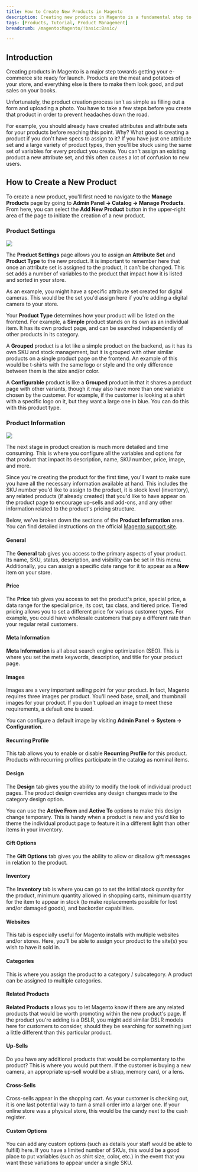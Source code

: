 ```yaml
---
title: How to Create New Products in Magento
description: Creating new products in Magento is a fundamental step to building your online store.
tags: [Products, Tutorial, Product Management]
breadcrumb: /magento:Magento/!basic:Basic/

---
```


Introduction
-----

Creating products in Magento is a major step towards getting your e-commerce site ready for launch. Products are the meat and potatoes of your store, and everything else is there to make them look good, and put sales on your books.

Unfortunately, the product creation process isn't as simple as filling out a form and uploading a photo. You have to take a few steps before you create that product in order to prevent headaches down the road.

For example, you should already have created attributes and attribute sets for your products before reaching this point. Why? What good is creating a product if you don't have specs to assign to it? If you have just one attribute set and a large variety of product types, then you'll be stuck using the same set of variables for every product you create. You can't assign an existing product a new attribute set, and this often causes a lot of confusion to new users.

How to Create a New Product
-----

To create a new product, you'll first need to navigate to the **Manage Products** page by going to **Admin Panel -> Catalog -> Manage Products**. From here, you can select the **Add New Product** button in the upper-right area of the page to initiate the creation of a new product.

### Product Settings

![][products]

The **Product Settings** page allows you to assign an **Attribute Set** and **Product Type** to the new product. It is important to remember here that once an attribute set is assigned to the product, it can't be changed. This set adds a number of variables to the product that impact how it is listed and sorted in your store.

As an example, you might have a specific attribute set created for digital cameras. This would be the set you'd assign here if you're adding a digital camera to your store.

Your **Product Type** determines how your product will be listed on the frontend. For example, a **Simple** product stands on its own as an individual item. It has its own product page, and can be searched independently of other products in its category.

A **Grouped** product is a lot like a simple product on the backend, as it has its own SKU and stock management, but it is grouped with other similar products on a single product page on the frontend. An example of this would be t-shirts with the same logo or style and the only difference between them is the size and/or color.

A **Configurable** product is like a **Grouped** product in that it shares a product page with other variants, though it may also have more than one variable chosen by the customer. For example, if the customer is looking at a shirt with a specific logo on it, but they want a large one in blue. You can do this with this product type.

### Product Information

![][products2]

The next stage in product creation is much more detailed and time consuming. This is where you configure all the variables and options for that product that impact its description, name, SKU number, price, image, and more.

Since you're creating the product for the first time, you'll want to make sure you have all the necessary information available at hand. This includes the SKU number you'd like to assign to the product, it is stock level (inventory), any related products (if already created) that you'd like to have appear on the product page to encourage up-sells and add-ons, and any other information related to the product's pricing structure.

Below, we've broken down the sections of the **Product Information** area. You can find detailed instructions on the official [Magento support site][magento].

#### General

The **General** tab gives you access to the primary aspects of your product. Its name, SKU, status, description, and visibility can be set in this menu. Additionally, you can assign a specific date range for it to appear as a **New** item on your store.

#### Price

The **Price** tab gives you access to set the product's price, special price, a data range for the special price, its cost, tax class, and tiered price. Tiered pricing allows you to set a different price for various customer types. For example, you could have wholesale customers that pay a different rate than your regular retail customers.

#### Meta Information

**Meta Information** is all about search engine optimization (SEO). This is where you set the meta keywords, description, and title for your product page.

#### Images

Images are a very important selling point for your product. In fact, Magento requires three images per product. You'll need base, small, and thumbnail images for your product. If you don't upload an image to meet these requirements, a default one is used.

You can configure a default image by visiting **Admin Panel -> System -> Configuration**.

#### Recurring Profile

This tab allows you to enable or disable **Recurring Profile** for this product. Products with recurring profiles participate in the catalog as nominal items.

#### Design

The **Design** tab gives you the ability to modify the look of individual product pages. The product design overrides any design changes made to the category design option. 

You can use the **Active From** and **Active To** options to make this design change temporary. This is handy when a product is new and you'd like to theme the individual product page to feature it in a different light than other items in your inventory. 

#### Gift Options

The **Gift Options** tab gives you the ability to allow or disallow gift messages in relation to the product.

#### Inventory

The **Inventory** tab is where you can go to set the initial stock quantity for the product, minimum quantity allowed in shopping carts, minimum quantity for the item to appear in stock (to make replacements possible for lost and/or damaged goods), and backorder capabilities.

#### Websites

This tab is especially useful for Magento installs with multiple websites and/or stores. Here, you'll be able to assign your product to the site(s) you wish to have it sold in.

#### Categories

This is where you assign the product to a category / subcategory. A product can be assigned to multiple categories.

#### Related Products

**Related Products** allows you to let Magento know if there are any related products that would be worth promoting within the new product's page. If the product you're adding is a DSLR, you might add similar DSLR models here for customers to consider, should they be searching for something just a little different than this particular product.

#### Up-Sells

Do you have any additional products that would be complementary to the product? This is where you would put them. If the customer is buying a new camera, an appropriate up-sell would be a strap, memory card, or a lens.

#### Cross-Sells

Cross-sells appear in the shopping cart. As your customer is checking out, it is one last potential way to turn a small order into a larger one. If your online store was a physical store, this would be the candy next to the cash register.

#### Custom Options

You can add any custom options (such as details your staff would be able to fulfill) here. If you have a limited number of SKUs, this would be a good place to put variables (such as shirt size, color, etc.) in the event that you want these variations to appear under a single SKU.

[products]: assets/products_1.jpeg
[products2]: assets/products_2.jpeg
[magento]: http://www.magentocommerce.com/knowledge-base/entry/tutorial-creating-products